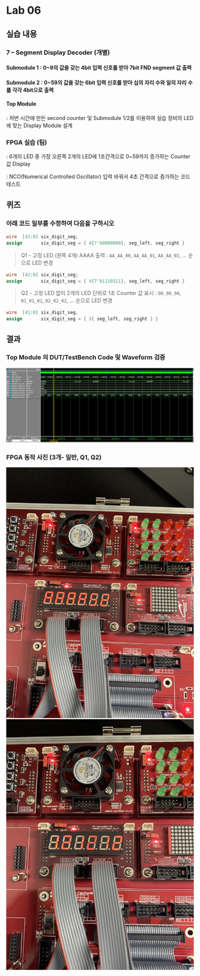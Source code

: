 # Lab 06
## 실습 내용
### **7 – Segment Display Decoder (개별)**
#### **Submodule 1** : 0~9의 값을 갖는 4bit 입력 신호를 받아 7bit FND  segment  값 출력
#### **Submodule 2** : 0~59의 값을 갖는 6bit 입력 신호를 받아 십의 자리 수와 일의 자리 수를 각각 4bit으로 출력

#### **Top Module** 
: 저번 시간에 만든 second counter  및 Submodule 1/2를 이용하여 실습 장비의 LED에 맞는 Display Module 설계

### FPGA 실습 (팀) 
: 6개의 LED 중 가장 오른쪽 2개의 LED에 1초간격으로 0~59까지 증가하는 Counter 값 Display

: NCO(Numerical Controlled Oscillator) 입력 바꿔서 4초 간격으로 증가하는 코드 테스트
## 퀴즈
 ### 아래 코드 일부를 수정하여 다음을 구하시오 
 ```verilog 
 wire  [41:0] six_digit_seg; 
 assign       six_digit_seg = { 4{7'b0000000}, seg_left, seg_right }
  ``` 
  > Q1 - 고정 LED (왼쪽 4개) AAAA 출력 
  : `AA_AA_00`, `AA_AA_01`, `AA_AA_02`, … 순으로 LED 변경
  
 ```verilog 
 wire  [41:0] six_digit_seg; 
 assign       six_digit_seg = { 4{7'b1110111}, seg_left, seg_right }
  ``` 

> Q2 - 고정 LED 없이 2개의 LED 단위로 1초 Counter 값 표시
 : `00_00_00`, `01_01_01`, `02_02_02`, … 순으로 LED 변경
 
 ```verilog 
 wire  [41:0] six_digit_seg; 
 assign       six_digit_seg = { 3{ seg_left, seg_right } }
  ``` 


## 결과 
### **Top Module 의 DUT/TestBench Code 및 Waveform 검증**

![](https://github.com/tjrwldnjs/LogicDesign/blob/master/practice06/06%EC%9B%A8%EC%9D%B4%EB%B8%8C.PNG)

### **FPGA 동작 사진 (3개- 일반, Q1, Q2)**
![](https://github.com/tjrwldnjs/LogicDesign/blob/master/practice06/9401DC9B-6A3F-47BD-BD72-AA481C1E20CB.jpeg)
![](https://github.com/tjrwldnjs/LogicDesign/blob/master/practice06/6E645D30-42F5-49C9-8556-BC222C88ABFF.jpeg)

<!--stackedit_data:
eyJoaXN0b3J5IjpbLTE4NTg0NjY5ODksMTAyNTU2NzMyMV19
-->
